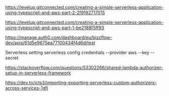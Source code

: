 https://levelup.gitconnected.com/creating-a-simple-serverless-application-using-typescript-and-aws-part-2-2f9192717015

https://levelup.gitconnected.com/creating-a-simple-serverless-application-using-typescript-and-aws-part-1-be2188f5ff93

https://manage.auth0.com/dashboard/eu/bizzflow-dev/apis/61d5e9675ea77100434f4d6d/test

Serverless setting
serverless config credentials --provider aws --key <KEY> --secret <SECRET>

https://stackoverflow.com/questions/53302266/shared-lambda-authorizer-setup-in-serverless-framework

https://dev.to/jcts3/importing-exporting-serverless-custom-authorizers-across-services-1gfj